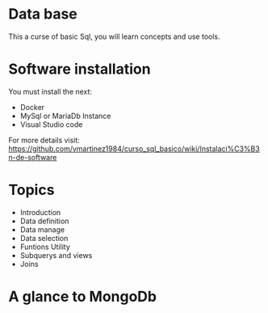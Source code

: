 # Data base
This a curse of basic Sql, you will learn concepts and use tools.

# Software installation

You must install the next:

- Docker
- MySql or MariaDb Instance 
- Visual Studio code

For more details visit:
https://github.com/vmartinez1984/curso_sql_basico/wiki/Instalaci%C3%B3n-de-software

# Topics
- Introduction
- Data definition
- Data manage
- Data selection
- Funtions Utility
- Subquerys and views
- Joins

# A glance to MongoDb
